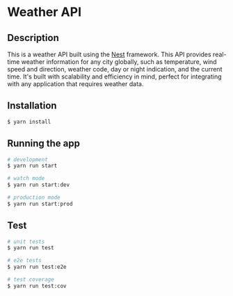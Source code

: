 # Weather API

## Description

This is a weather API built using the [Nest](https://github.com/nestjs/nest) framework. This API provides real-time weather information for any city globally, such as temperature, wind speed and direction, weather code, day or night indication, and the current time. It's built with scalability and efficiency in mind, perfect for integrating with any application that requires weather data.

## Installation

```bash
$ yarn install
```

## Running the app

```bash
# development
$ yarn run start

# watch mode
$ yarn run start:dev

# production mode
$ yarn run start:prod
```

## Test

```bash
# unit tests
$ yarn run test

# e2e tests
$ yarn run test:e2e

# test coverage
$ yarn run test:cov
```

